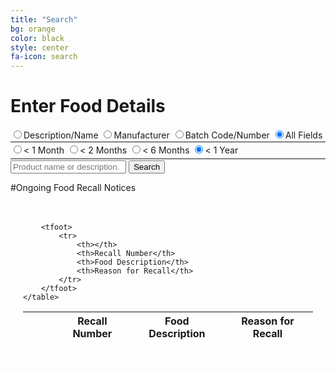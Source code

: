 ```yaml
---
title: "Search"
bg: orange
color: black
style: center
fa-icon: search
---
```


<h1 id="searchHeader">Enter Food Details</h1>

<div class="searchform">
	<span style="margin-top: 5px; width: 100%;">
		<span style="white-space: nowrap;"><input type="radio" name="searchtype" id="radioDesc" value="product_description">Description/Name</input></span>
		<span style="white-space: nowrap;"><input type="radio" name="searchtype" id="radioManu" value="product_description.recalling_firm">Manufacturer</input></span>
		<span style="white-space: nowrap;"><input type="radio" name="searchtype" id="radioBatc" value="code_info.product_description">Batch Code/Number</input></span>
		<span style="white-space: nowrap;"><input type="radio" name="searchtype" id="radioAny" value="" checked="checked">All Fields</input></span>
	</span>
	<hr style="width: 100%; margin-bottom: 2px; margin-top: 2px;"/>
	<span style="margin-top: 5px; width: 100%;">
		<span style="white-space: nowrap;"><input type="radio" name="searchdate" id="radioMonth" value="">&lt; 1 Month</input></span>
		<span style="white-space: nowrap;"><input type="radio" name="searchdate" id="radioTwoMonth" value="">&lt; 2 Months</input></span>
		<span style="white-space: nowrap;"><input type="radio" name="searchdate" id="radioSixMonth" value="">&lt; 6 Months</input></span>
		<span style="white-space: nowrap;"><input type="radio" name="searchdate" id="radioTwelveMonth" value="" checked="checked">&lt; 1 Year</input></span>
	</span>
	<hr style="width: 100%; margin-bottom: 2px; margin-top: 5px;"/>
	<input id="searchTextbox" type="text" placeholder="Product name or description.">
	<button id="searchButton">
		Search
	</button>
</div>

#Ongoing Food Recall Notices

<div class="table-responsive box-shadowed" style="background-color: rgba(255, 255, 255, .8); border-radius: 10px; padding: 20px;">
	<table id="recallTable" class="display" cellspacing="0" width="calc(100% - 20px)">
		<thead>
			<tr>
				<th width="32px"></th>
				<th>Recall Number</th>
				<th>Food Description</th>
				<th>Reason for Recall</th>
			</tr>
		</thead>
 
		<tfoot>
			<tr>
				<th></th>
				<th>Recall Number</th>
				<th>Food Description</th>
				<th>Reason for Recall</th>
			</tr>
		</tfoot>
	</table>
</div>

<div id="shareDiv" class="box-shadowed" style="background-color: rgba(255, 255, 255, .8); border-radius: 10px; padding: 20px; width: 100%; display: none; margin-top: 10px;">
	<h3 style="float: left;">Share Results:</h3>
	<h3 style="float: right; margin-left: 5px; margin-right: 5px; padding-left: 0px; padding-right: 0px;">
		<a style="float: right;" id="shareTwitter" href="/" target="_blank" alt="Share on Twitter!"><i class="fa fa-twitter"></i></a>
	</h3>
	<h3 style="float: right; margin-left: 5px; margin-right: 5px; padding-left: 0px; padding-right: 0px;">
		<a style="float: right;" id="shareFacebook" href="/" target="_blank" alt="Share on Facebook!"><i class="fa fa-facebook"></i></a>
	</h3>
	<h3 style="float: right; margin-left: 5px; margin-right: 5px; padding-left: 0px; padding-right: 0px;">
		<a style="float: right;" id="shareGoogle" href="/" target="_blank" alt="Share on Google+!"><i class="fa fa-google-plus"></i></a>
	</h3>
		
	<input type="textbox" style="width: 100%;" id="searchURL" value="http://www.usfoodrecall.com/#information"></input>
</div>